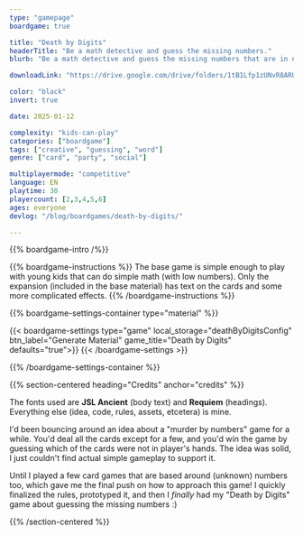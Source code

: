 ```yaml
---
type: "gamepage"
boardgame: true

title: "Death by Digits"
headerTitle: "Be a math detective and guess the missing numbers."
blurb: "Be a math detective and guess the missing numbers that are in nobody's hand."

downloadLink: "https://drive.google.com/drive/folders/1tB1Lfp1zUNvR8ARU9d1quTG3EGq9H5fv"

color: "black"
invert: true

date: 2025-01-12

complexity: "kids-can-play"
categories: ["boardgame"]
tags: ["creative", "guessing", "word"]
genre: ["card", "party", "social"]

multiplayermode: "competitive"
language: EN
playtime: 30
playercount: [2,3,4,5,6]
ages: everyone
devlog: "/blog/boardgames/death-by-digits/"

---
```


{{% boardgame-intro /%}}

{{% boardgame-instructions %}}
The base game is simple enough to play with young kids that can do simple math (with low numbers). Only the expansion (included in the base material) has text on the cards and some more complicated effects.
{{% /boardgame-instructions %}}

{{% boardgame-settings-container type="material" %}}

{{< boardgame-settings type="game" local_storage="deathByDigitsConfig" btn_label="Generate Material" game_title="Death by Digits" defaults="true">}}
{{< /boardgame-settings >}}

{{% /boardgame-settings-container %}}

{{% section-centered heading="Credits" anchor="credits" %}}

The fonts used are **JSL Ancient** (body text) and **Requiem** (headings). Everything else (idea, code, rules, assets, etcetera) is mine.

I'd been bouncing around an idea about a "murder by numbers" game for a while. You'd deal all the cards except for a few, and you'd win the game by guessing which of the cards were not in player's hands. The idea was solid, I just couldn't find actual simple gameplay to support it.

Until I played a few card games that are based around (unknown) numbers too, which gave me the final push on how to approach this game! I quickly finalized the rules, prototyped it, and then I _finally_ had my "Death by Digits" game about guessing the missing numbers :)

{{% /section-centered %}}